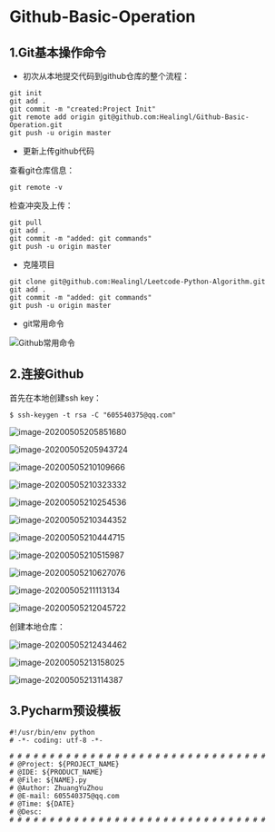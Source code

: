 # Github-Basic-Operation

## 1.Git基本操作命令

- 初次从本地提交代码到github仓库的整个流程：

```
git init
git add .
git commit -m "created:Project Init"
git remote add origin git@github.com:Healingl/Github-Basic-Operation.git
git push -u origin master
```

- 更新上传github代码

查看git仓库信息：

```
git remote -v
```

检查冲突及上传：

```
git pull
git add .
git commit -m "added: git commands"
git push -u origin master
```

- 克隆项目

```
git clone git@github.com:Healingl/Leetcode-Python-Algorithm.git
git add .
git commit -m "added: git commands"
git push -u origin master
```



- git常用命令

![Github常用命令](./pic/Git常用命令.jpg)





## 2.连接Github

首先在本地创建ssh key：

```
$ ssh-keygen -t rsa -C "605540375@qq.com"
```

![image-20200505205851680](README.assets/image-20200505205851680.png)

![image-20200505205943724](README.assets/image-20200505205943724.png)

![image-20200505210109666](README.assets/image-20200505210109666.png)



![image-20200505210323332](README.assets/image-20200505210323332.png)





![image-20200505210254536](README.assets/image-20200505210254536.png)

![image-20200505210344352](README.assets/image-20200505210344352.png)

![image-20200505210444715](README.assets/image-20200505210444715.png)



![image-20200505210515987](README.assets/image-20200505210515987.png)



![image-20200505210627076](README.assets/image-20200505210627076.png)



![image-20200505211113134](README.assets/image-20200505211113134.png)





![image-20200505212045722](README.assets/image-20200505212045722.png)





创建本地仓库：

![image-20200505212434462](README.assets/image-20200505212434462.png)





![image-20200505213158025](README.assets/image-20200505213158025.png)



![image-20200505213114387](README.assets/image-20200505213114387.png)



## 3.Pycharm预设模板

```
#!/usr/bin/env python
# -*- coding: utf-8 -*-

# # # # # # # # # # # # # # # # # # # # # # # # # # # # # # # # 
# @Project: ${PROJECT_NAME}
# @IDE: ${PRODUCT_NAME}
# @File: ${NAME}.py
# @Author: ZhuangYuZhou
# @E-mail: 605540375@qq.com
# @Time: ${DATE}
# @Desc: 
# # # # # # # # # # # # # # # # # # # # # # # # # # # # # # # # 
```

